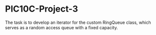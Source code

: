 # PIC10C-Project-3
The task is to develop an iterator for the custom RingQueue class, which serves as a random access queue with a fixed capacity.